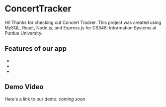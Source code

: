 # ConcertTracker
Hi! Thanks for checking out Concert Tracker. This project was created using MySQL, React, Node.js, and Express.js for CS348: Information Systems at Purdue University.


## Features of our app
- 
- 
- 

## Demo Video
Here's a link to our demo: *coming soon*

